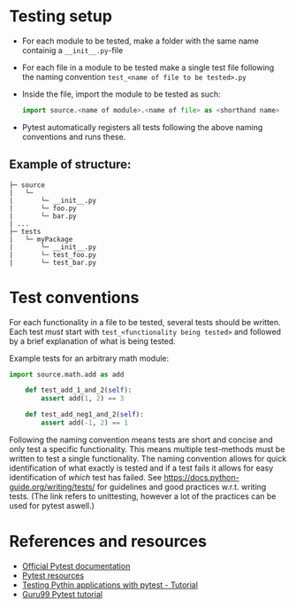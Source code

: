 # Testing setup
- For each module to be tested, make a folder with the same name containig a `__init__.py`-file
- For each file in a module to be tested make a single test file following the naming convention `test_<name of file to be tested>.py`

- Inside the file, import the module to be tested as such:
    ```python
    import source.<name of module>.<name of file> as <shorthand name>
    ``` 

- Pytest automatically registers all tests following the above naming conventions and runs these.

## Example of structure:
```
├─ source
|   └─  
|       └─ __init__.py
|       └─ foo.py
|       └─ bar.py
| ...
├─ tests
|   └─ myPackage
|       └─ __init__.py
|       └─ test_foo.py
|       └─ test_bar.py
```

# Test conventions
For each functionality in a file to be tested, several tests should be written. Each test *must* start with `test_<functionality being tested>` and followed by a brief explanation of what is being tested.

Example tests for an arbitrary math module:
```python
import source.math.add as add

    def test_add_1_and_2(self):
        assert add(1, 2) == 3

    def test_add_neg1_and_2(self):
        assert add(-1, 2) == 1
``` 

Following the naming convention means tests are short and concise and only test a specific functionality. This means multiple test-methods must be written to test a single functionality. The naming convention allows for quick identification of what exactly is tested and if a test fails it allows for easy identification of *which* test has failed. See https://docs.python-guide.org/writing/tests/ for guidelines and good practices w.r.t. writing tests. (The link refers to unittesting, however a lot of the practices can be used for pytest aswell.) 

# References and resources
- [Official Pytest documentation](https://docs.pytest.org/en/latest/contents.html)
- [Pytest resources](https://docs.pytest.org/en/latest/talks.html)
- [Testing Pythin applications with pytest - Tutorial](https://semaphoreci.com/community/tutorials/testing-python-applications-with-pytest)
- [Guru99 Pytest tutorial](https://www.guru99.com/pytest-tutorial.html)